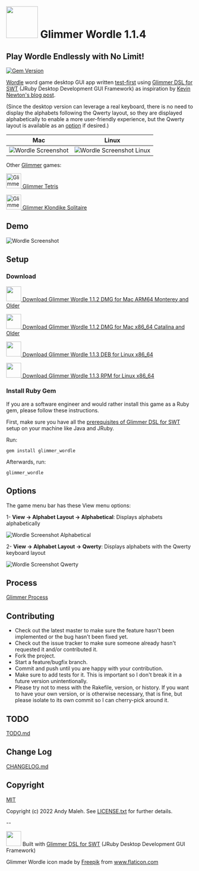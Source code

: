 # <img src='https://raw.githubusercontent.com/AndyObtiva/glimmer_wordle/master/icons/linux/Glimmer Wordle.png' height=85 /> Glimmer Wordle 1.1.4
## Play Wordle Endlessly with No Limit!
[![Gem Version](https://badge.fury.io/rb/glimmer_wordle.svg)](http://badge.fury.io/rb/glimmer_wordle)

[Wordle](https://en.wikipedia.org/wiki/Wordle) word game desktop GUI app written [test-first](https://github.com/AndyObtiva/wordle/blob/master/spec/app/model/five_letter_word_spec.rb) using [Glimmer DSL for SWT](https://github.com/AndyObtiva/glimmer-dsl-swt) (JRuby Desktop Development GUI Framework) as inspiration by [Kevin Newton's blog post](https://kddnewton.com/2022/01/29/solving-wordle-in-ruby.html).

(Since the desktop version can leverage a real keyboard, there is no need to display the alphabets following the Qwerty layout, so they are displayed alphabetically to enable a more user-friendly experience, but the Qwerty layout is available as an [option](#options) if desired.)

Mac | Linux
----|------
![Wordle Screenshot](screenshots/glimmer-wordle.png) | ![Wordle Screenshot Linux](screenshots/glimmer-wordle-linux.png)

Other [Glimmer](https://github.com/AndyObtiva/glimmer) games:

[<img alt="Glimmer Tetris Icon" src="https://raw.githubusercontent.com/AndyObtiva/glimmer_tetris/master/package/linux/Glimmer%20Tetris.png" height=40 /> Glimmer Tetris](https://github.com/AndyObtiva/glimmer_tetris)

[<img alt="Glimmer Klondike Solitaire Icon" src="https://raw.githubusercontent.com/AndyObtiva/glimmer_klondike_solitaire/master/icons/linux/Glimmer%20Klondike%20Solitaire.png" height=40 /> Glimmer Klondike Solitaire](https://github.com/AndyObtiva/glimmer_klondike_solitaire)

## Demo

![Wordle Screenshot](screenshots/glimmer-wordle.gif)

## Setup

### Download

[<img src='https://raw.githubusercontent.com/AndyObtiva/glimmer_wordle/master/icons/linux/Glimmer Wordle.png' height=40 /> Download Glimmer Wordle 1.1.2 DMG for Mac ARM64 Monterey and Older](https://www.dropbox.com/s/rmanrz81qfrpqq5/Glimmer%20Wordle-arm64-1.1.2.dmg?dl=1)

[<img src='https://raw.githubusercontent.com/AndyObtiva/glimmer_wordle/master/icons/linux/Glimmer Wordle.png' height=40 /> Download Glimmer Wordle 1.1.2 DMG for Mac x86_64 Catalina and Older](https://www.dropbox.com/s/ysureb9o1dky7w0/Glimmer%20Wordle-1.1.2.dmg?dl=1)

[<img src='https://raw.githubusercontent.com/AndyObtiva/glimmer_wordle/master/icons/linux/Glimmer Wordle.png' height=40 /> Download Glimmer Wordle 1.1.3 DEB for Linux x86_64](https://www.dropbox.com/s/7jybodbf4pewhtd/glimmer-wordle_1.1.3-1_amd64.deb?dl=1)

[<img src='https://raw.githubusercontent.com/AndyObtiva/glimmer_wordle/master/icons/linux/Glimmer Wordle.png' height=40 /> Download Glimmer Wordle 1.1.3 RPM for Linux x86_64](https://www.dropbox.com/s/dfpjnquchxzl823/glimmer-wordle-1.1.3-1.x86_64.rpm?dl=1)

### Install Ruby Gem

If you are a software engineer and would rather install this game as a Ruby gem, please follow these instructions.

First, make sure you have all the [prerequisites of Glimmer DSL for SWT](https://github.com/AndyObtiva/glimmer-dsl-swt#pre-requisites) setup on your machine like Java and JRuby.

Run:

```
gem install glimmer_wordle
```

Afterwards, run:

```
glimmer_wordle
```

## Options

The game menu bar has these View menu options:

1- **View -> Alphabet Layout -> Alphabetical**: Displays alphabets alphabetically

![Wordle Screenshot Alphabetical](screenshots/glimmer-wordle.png)

2- **View -> Alphabet Layout -> Qwerty**: Displays alphabets with the Qwerty keyboard layout

![Wordle Screenshot Qwerty](screenshots/glimmer-wordle-qwerty.png)

## Process

[Glimmer Process](https://github.com/AndyObtiva/glimmer/blob/master/PROCESS.md)

## Contributing

-   Check out the latest master to make sure the feature hasn't been
    implemented or the bug hasn't been fixed yet.
-   Check out the issue tracker to make sure someone already hasn't
    requested it and/or contributed it.
-   Fork the project.
-   Start a feature/bugfix branch.
-   Commit and push until you are happy with your contribution.
-   Make sure to add tests for it. This is important so I don't break it
    in a future version unintentionally.
-   Please try not to mess with the Rakefile, version, or history. If
    you want to have your own version, or is otherwise necessary, that
    is fine, but please isolate to its own commit so I can cherry-pick
    around it.

## TODO

[TODO.md](TODO.md)

## Change Log

[CHANGELOG.md](CHANGELOG.md)

## Copyright

[MIT](LICENSE.txt)

Copyright (c) 2022 Andy Maleh. See
[LICENSE.txt](LICENSE.txt) for further details.

--

[<img src="https://raw.githubusercontent.com/AndyObtiva/glimmer/master/images/glimmer-logo-hi-res.png" height=40 />](https://github.com/AndyObtiva/glimmer) Built with [Glimmer DSL for SWT](https://github.com/AndyObtiva/glimmer-dsl-swt) (JRuby Desktop Development GUI Framework)

Glimmer Wordle icon made by <a href="https://www.flaticon.com/authors/freepik" title="Freepik">Freepik</a> from <a href="https://www.flaticon.com/" title="Flaticon">www.flaticon.com</a>

